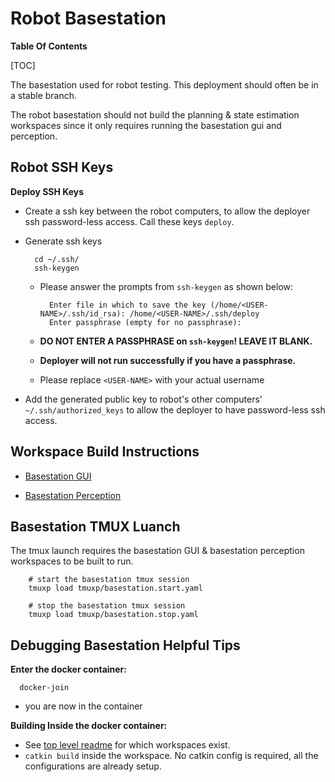 # Robot Basestation

**Table Of Contents**

[TOC]

The basestation used for robot testing. This deployment should often be in a stable branch.

The robot basestation should not build the planning & state estimation workspaces since it only requires running the basestation gui and perception.

## Robot SSH Keys

**Deploy SSH Keys**
   - Create a ssh key between the robot computers, to allow the deployer ssh password-less access. Call these keys `deploy`.

   - Generate ssh keys

           cd ~/.ssh/
           ssh-keygen

       - Please answer the prompts from `ssh-keygen` as shown below:
           
               Enter file in which to save the key (/home/<USER-NAME>/.ssh/id_rsa): /home/<USER-NAME>/.ssh/deploy
               Enter passphrase (empty for no passphrase):

       - **DO NOT ENTER A PASSPHRASE on `ssh-keygen`! LEAVE IT BLANK.**
       - **Deployer will not run successfully if you have a passphrase.**
       - Please replace `<USER-NAME>` with your actual username

   - Add the generated public key to robot's other computers' `~/.ssh/authorized_keys` to allow the deployer to have password-less ssh access.

## Workspace Build Instructions

  - [Basestation GUI](gui.md)

  - [Basestation Perception](perception.md)

## Basestation TMUX Luanch

The tmux launch requires the basestation GUI & basestation perception workspaces to be built to run.

        # start the basestation tmux session
        tmuxp load tmuxp/basestation.start.yaml

        # stop the basestation tmux session
        tmuxp load tmuxp/basestation.stop.yaml

## Debugging Basestation Helpful Tips

**Enter the docker container:**

      docker-join
    
- you are now in the container

**Building Inside the docker container:**

  - See [top level readme](../README.md#workspaces) for which workspaces exist.
  - `catkin build` inside the workspace. No catkin config is required, all the configurations are already setup.
